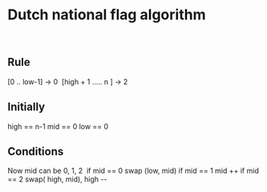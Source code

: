 # Dutch national flag algorithm
​
## Rule
[0 .. low-1] -> 0
​
[high + 1 ..... n ] -> 2
​
## Initially
high == n-1
mid == 0
low == 0
​
## Conditions
Now mid can be 0, 1, 2
​
if mid == 0 swap (low, mid)
if mid == 1 mid ++
if mid == 2 swap( high, mid), high --
​
​